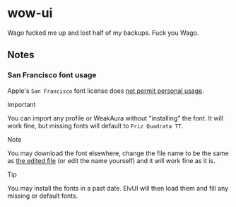 # wow-ui

Wago fucked me up and lost half of my backups. Fuck you Wago.

## Notes

### San Francisco font usage

Apple's `San Francisco` font license does [not permit personal usage](https://en.wikipedia.org/wiki/San_Francisco_(sans-serif_typeface)#SF_Mono).

>[!IMPORTANT]
> You can import any profile or WeakAura without "installing" the font. It will work fine, but missing fonts will default to `Friz Quadrata TT`.  

>[!NOTE]
> You may download the font elsewhere, change the file name to be the same as [the edited file](/elvui/SharedMediaEdit.md) (or edit the name yourself) and it will work fine as it is.

>[!TIP]
>You may install the fonts in a past date. ElvUI will then load them and fill any missing or default fonts.
